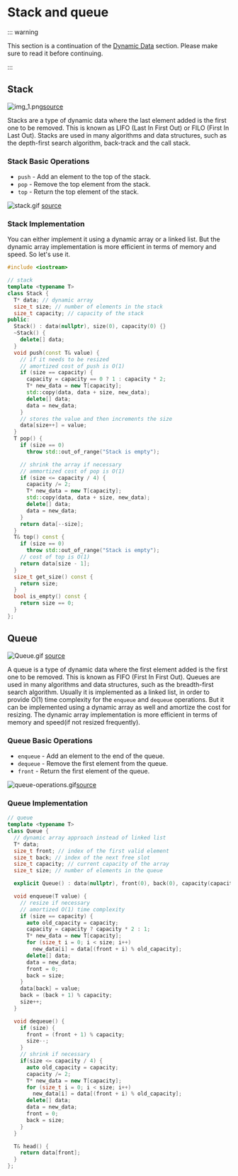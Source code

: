 # Stack and queue

::: warning
    
This section is a continuation of the [Dynamic Data](dynamic-data) section. Please make sure to read it before continuing.

:::

## Stack

![img_1.png](https://console-minio.gameguild.gg/api/v1/buckets/gameguild/objects/download?preview=true&prefix=dsa%2F08-stack-and-queue%2Fimg_1.png)[source](https://programmerhumor.io/stackoverflow-memes/data-structures-in-a-nutshell/)

Stacks are a type of dynamic data where the last element added is the first one to be removed. This is known as LIFO (Last In First Out) or FILO (First In Last Out). Stacks are used in many algorithms and data structures, such as the depth-first search algorithm, back-track and the call stack.

### Stack Basic Operations

- `push` - Add an element to the top of the stack.
- `pop` - Remove the top element from the stack.
- `top` - Return the top element of the stack.

![stack.gif](https://console-minio.gameguild.gg/api/v1/buckets/gameguild/objects/download?preview=true&prefix=dsa%2F08-stack-and-queue%2Fstack.gif) [source](https://medium.com/@joshalphonse/stacks-queues-97037b3c01c6)

### Stack Implementation

You can either implement it using a dynamic array or a linked list. But the dynamic array implementation is more efficient in terms of memory and speed. So let's use it.

```c++
#include <iostream>

// stack
template <typename T>
class Stack {
  T* data; // dynamic array
  size_t size; // number of elements in the stack
  size_t capacity; // capacity of the stack
public:
  Stack() : data(nullptr), size(0), capacity(0) {}
  ~Stack() {
    delete[] data;
  }
  void push(const T& value) {
    // if it needs to be resized
    // amortized cost of push is O(1)
    if (size == capacity) {
      capacity = capacity == 0 ? 1 : capacity * 2;
      T* new_data = new T[capacity];
      std::copy(data, data + size, new_data);
      delete[] data;
      data = new_data;
    }
    // stores the value and then increments the size
    data[size++] = value; 
  }
  T pop() {
    if (size == 0)
      throw std::out_of_range("Stack is empty");

    // shrink the array if necessary
    // ammortized cost of pop is O(1)
    if (size <= capacity / 4) {
      capacity /= 2;
      T* new_data = new T[capacity];
      std::copy(data, data + size, new_data);
      delete[] data;
      data = new_data;
    }
    return data[--size];
  }
  T& top() const {
    if (size == 0)
      throw std::out_of_range("Stack is empty");
    // cost of top is O(1)
    return data[size - 1];
  }
  size_t get_size() const {
    return size;
  }
  bool is_empty() const {
    return size == 0;
  }
};
```

## Queue

![Queue.gif](https://console-minio.gameguild.gg/api/v1/buckets/gameguild/objects/download?preview=true&prefix=dsa%2F08-stack-and-queue%2FQueue.gif) [source](https://embetronicx.com/tutorials/p_language/c/queue-in-c/)

A queue is a type of dynamic data where the first element added is the first one to be removed. This is known as FIFO (First In First Out). Queues are used in many algorithms and data structures, such as the breadth-first search algorithm. Usually it is implemented as a linked list, in order to provide O(1) time complexity for the `enqueue` and `dequeue` operations. But it can be implemented using a dynamic array as well and amortize the cost for resizing. The dynamic array implementation is more efficient in terms of memory and speed(if not resized frequently).

### Queue Basic Operations

- `enqueue` - Add an element to the end of the queue.
- `dequeue` - Remove the first element from the queue.
- `front` - Return the first element of the queue.

![queue-operations.gif](https://console-minio.gameguild.gg/api/v1/buckets/gameguild/objects/download?preview=true&prefix=dsa%2F08-stack-and-queue%2Fqueue-operations.gif)[source](https://algo.aspires.cc/fundamental/ch1-linear-structure)

### Queue Implementation

```c++
// queue
template <typename T>
class Queue {
  // dynamic array approach instead of linked list
  T* data;
  size_t front; // index of the first valid element
  size_t back; // index of the next free slot
  size_t capacity; // current capacity of the array
  size_t size; // number of elements in the queue

  explicit Queue() : data(nullptr), front(0), back(0), capacity(capacity), size(0) {};

  void enqueue(T value) {
    // resize if necessary
    // amortized O(1) time complexity
    if (size == capacity) {
      auto old_capacity = capacity;
      capacity = capacity ? capacity * 2 : 1;
      T* new_data = new T[capacity];
      for (size_t i = 0; i < size; i++)
        new_data[i] = data[(front + i) % old_capacity];
      delete[] data;
      data = new_data;
      front = 0;
      back = size;
    }
    data[back] = value;
    back = (back + 1) % capacity;
    size++;
  }

  void dequeue() {
    if (size) {
      front = (front + 1) % capacity;
      size--;
    }
    // shrink if necessary
    if(size <= capacity / 4) {
      auto old_capacity = capacity;
      capacity /= 2;
      T* new_data = new T[capacity];
      for (size_t i = 0; i < size; i++)
        new_data[i] = data[(front + i) % old_capacity];
      delete[] data;
      data = new_data;
      front = 0;
      back = size;
    }
  }

  T& head() {
    return data[front];
  }
};
```